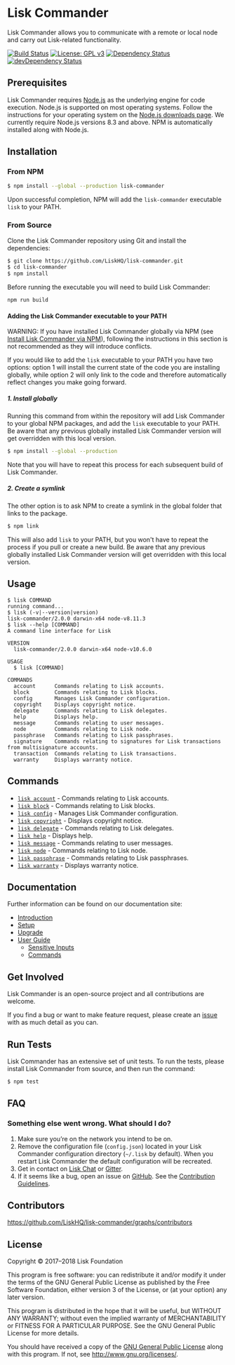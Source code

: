 # Lisk Commander

Lisk Commander allows you to communicate with a remote or local node and carry out Lisk-related functionality.

[![Build Status](https://jenkins.lisk.io/buildStatus/icon?job=lisk-commander/development)](https://jenkins.lisk.io/job/lisk-commander/job/development/)
[![License: GPL v3](https://img.shields.io/badge/License-GPL%20v3-blue.svg)](http://www.gnu.org/licenses/gpl-3.0)
<a href="https://david-dm.org/LiskHQ/lisk-commander"><img src="https://david-dm.org/LiskHQ/lisk-commander.svg" alt="Dependency Status"></a>
<a href="https://david-dm.org/LiskHQ/lisk-commander/?type=dev"><img src="https://david-dm.org/LiskHQ/lisk-commander/dev-status.svg" alt="devDependency Status"></a>

## Prerequisites

Lisk Commander requires [Node.js](https://nodejs.org/) as the underlying engine for code execution. Node.js is supported on most operating systems. Follow the instructions for your operating system on the [Node.js downloads page](https://nodejs.org/en/download/). We currently require Node.js versions 8.3 and above. NPM is automatically installed along with Node.js.

## Installation

### From NPM

```sh
$ npm install --global --production lisk-commander
```

Upon successful completion, NPM will add the `lisk-commander` executable `lisk` to your PATH.

### From Source

Clone the Lisk Commander repository using Git and install the dependencies:

```sh
$ git clone https://github.com/LiskHQ/lisk-commander.git
$ cd lisk-commander
$ npm install
```

Before running the executable you will need to build Lisk Commander:

```sh
npm run build
```

#### Adding the Lisk Commander executable to your PATH

WARNING: If you have installed Lisk Commander globally via NPM (see [Install Lisk Commander via NPM](https://lisk.io/documentation/lisk-commander/setup)), following the instructions in this section is not recommended as they will introduce conflicts.

If you would like to add the `lisk` executable to your PATH you have two options: option 1 will install the current state of the code you are installing globally, while option 2 will only link to the code and therefore automatically reflect changes you make going forward.

##### 1. Install globally

Running this command from within the repository will add Lisk Commander to your global NPM packages, and add the `lisk` executable to your PATH. Be aware that any previous globally installed Lisk Commander version will get overridden with this local version.

```sh
$ npm install --global --production
```

Note that you will have to repeat this process for each subsequent build of Lisk Commander.

##### 2. Create a symlink

The other option is to ask NPM to create a symlink in the global folder that links to the package.

```sh
$ npm link
```

This will also add `lisk` to your PATH, but you won't have to repeat the process if you pull or create a new build. Be aware that any previous globally installed Lisk Commander version will get overridden with this local version.

## Usage

<!-- usage -->

```sh-session
$ lisk COMMAND
running command...
$ lisk (-v|--version|version)
lisk-commander/2.0.0 darwin-x64 node-v8.11.3
$ lisk --help [COMMAND]
A command line interface for Lisk

VERSION
  lisk-commander/2.0.0 darwin-x64 node-v10.6.0

USAGE
  $ lisk [COMMAND]

COMMANDS
  account      Commands relating to Lisk accounts.
  block        Commands relating to Lisk blocks.
  config       Manages Lisk Commander configuration.
  copyright    Displays copyright notice.
  delegate     Commands relating to Lisk delegates.
  help         Displays help.
  message      Commands relating to user messages.
  node         Commands relating to Lisk node.
  passphrase   Commands relating to Lisk passphrases.
  signature    Commands relating to signatures for Lisk transactions from multisignature accounts.
  transaction  Commands relating to Lisk transactions.
  warranty     Displays warranty notice.
```

<!-- usagestop -->

## Commands

<!-- commands -->

* [`lisk account`](docs/account.md) - Commands relating to Lisk accounts.
* [`lisk block`](docs/block.md) - Commands relating to Lisk blocks.
* [`lisk config`](docs/config.md) - Manages Lisk Commander configuration.
* [`lisk copyright`](docs/copyright.md) - Displays copyright notice.
* [`lisk delegate`](docs/delegate.md) - Commands relating to Lisk delegates.
* [`lisk help`](docs/help.md) - Displays help.
* [`lisk message`](docs/message.md) - Commands relating to user messages.
* [`lisk node`](docs/node.md) - Commands relating to Lisk node.
* [`lisk passphrase`](docs/passphrase.md) - Commands relating to Lisk passphrases.
* [`lisk warranty`](docs/warranty.md) - Displays warranty notice.

<!-- commandsstop -->

## Documentation

Further information can be found on our documentation site:

* [Introduction](https://lisk.io/documentation/lisk-commander)
* [Setup](https://lisk.io/documentation/lisk-commander/setup)
* [Upgrade](https://lisk.io/documentation/lisk-commander/upgrade)
* [User Guide](https://lisk.io/documentation/lisk-commander/user-guide)
  * [Sensitive Inputs](https://lisk.io/documentation/lisk-commander/user-guide/sensitive-inputs)
  * [Commands](https://lisk.io/documentation/lisk-commander/user-guide/commands)

## Get Involved

Lisk Commander is an open-source project and all contributions are welcome.

If you find a bug or want to make feature request, please create an [issue](https://github.com/LiskHQ/lisk-commander/issues) with as much detail as you can.

## Run Tests

Lisk Commander has an extensive set of unit tests. To run the tests, please install Lisk Commander from source, and then run the command:

```sh
$ npm test
```

## FAQ

### Something else went wrong. What should I do?

1. Make sure you’re on the network you intend to be on.
1. Remove the configuration file (`config.json`) located in your Lisk Commander configuration directory (`~/.lisk` by default). When you restart Lisk Commander the default configuration will be recreated.
1. Get in contact on [Lisk Chat][] or [Gitter][].
1. If it seems like a bug, open an issue on [GitHub][bugs]. See the [Contribution Guidelines].

## Contributors

https://github.com/LiskHQ/lisk-commander/graphs/contributors

## License

Copyright © 2017–2018 Lisk Foundation

This program is free software: you can redistribute it and/or modify it under
the terms of the GNU General Public License as published by the Free Software
Foundation, either version 3 of the License, or (at your option) any later
version.

This program is distributed in the hope that it will be useful, but WITHOUT ANY
WARRANTY; without even the implied warranty of MERCHANTABILITY or FITNESS FOR A
PARTICULAR PURPOSE. See the GNU General Public License for more details.

You should have received a copy of the [GNU General Public License][license]
along with this program. If not, see <http://www.gnu.org/licenses/>.

[bugs]: https://github.com/LiskHQ/lisk-commander/issues
[contribution guidelines]: docs/CONTRIBUTING.md
[gitter]: https://gitter.im/LiskHQ/lisk
[license]: https://github.com/LiskHQ/lisk-commander/tree/master/LICENSE
[lisk chat]: https://lisk.chat/home
[nvm]: https://github.com/creationix/nvm

